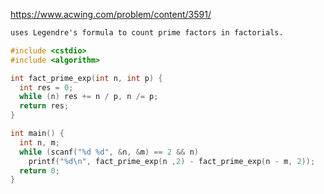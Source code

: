 https://www.acwing.com/problem/content/3591/

```txt
uses Legendre's formula to count prime factors in factorials.
```

```c++
#include <cstdio>
#include <algorithm>

int fact_prime_exp(int n, int p) {
  int res = 0;
  while (n) res += n / p, n /= p;
  return res;
}

int main() {
  int n, m;
  while (scanf("%d %d", &n, &m) == 2 && n)
    printf("%d\n", fact_prime_exp(n ,2) - fact_prime_exp(n - m, 2));
  return 0;
}
```
